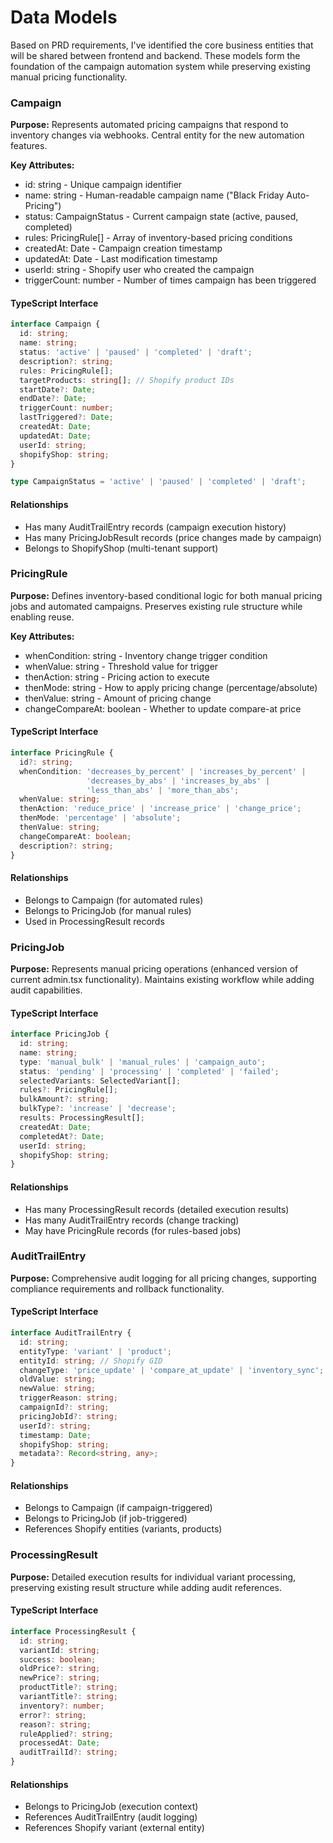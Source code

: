 # Data Models

Based on PRD requirements, I've identified the core business entities that will be shared between frontend and backend. These models form the foundation of the campaign automation system while preserving existing manual pricing functionality.

### Campaign

**Purpose:** Represents automated pricing campaigns that respond to inventory changes via webhooks. Central entity for the new automation features.

**Key Attributes:**
- id: string - Unique campaign identifier
- name: string - Human-readable campaign name ("Black Friday Auto-Pricing")
- status: CampaignStatus - Current campaign state (active, paused, completed)
- rules: PricingRule[] - Array of inventory-based pricing conditions
- createdAt: Date - Campaign creation timestamp
- updatedAt: Date - Last modification timestamp
- userId: string - Shopify user who created the campaign
- triggerCount: number - Number of times campaign has been triggered

#### TypeScript Interface

```typescript
interface Campaign {
  id: string;
  name: string;
  status: 'active' | 'paused' | 'completed' | 'draft';
  description?: string;
  rules: PricingRule[];
  targetProducts: string[]; // Shopify product IDs
  startDate?: Date;
  endDate?: Date;
  triggerCount: number;
  lastTriggered?: Date;
  createdAt: Date;
  updatedAt: Date;
  userId: string;
  shopifyShop: string;
}

type CampaignStatus = 'active' | 'paused' | 'completed' | 'draft';
```

#### Relationships
- Has many AuditTrailEntry records (campaign execution history)
- Has many PricingJobResult records (price changes made by campaign)
- Belongs to ShopifyShop (multi-tenant support)

### PricingRule

**Purpose:** Defines inventory-based conditional logic for both manual pricing jobs and automated campaigns. Preserves existing rule structure while enabling reuse.

**Key Attributes:**
- whenCondition: string - Inventory change trigger condition
- whenValue: string - Threshold value for trigger
- thenAction: string - Pricing action to execute
- thenMode: string - How to apply pricing change (percentage/absolute)
- thenValue: string - Amount of pricing change
- changeCompareAt: boolean - Whether to update compare-at price

#### TypeScript Interface

```typescript
interface PricingRule {
  id?: string;
  whenCondition: 'decreases_by_percent' | 'increases_by_percent' | 
                 'decreases_by_abs' | 'increases_by_abs' | 
                 'less_than_abs' | 'more_than_abs';
  whenValue: string;
  thenAction: 'reduce_price' | 'increase_price' | 'change_price';
  thenMode: 'percentage' | 'absolute';
  thenValue: string;
  changeCompareAt: boolean;
  description?: string;
}
```

#### Relationships
- Belongs to Campaign (for automated rules)
- Belongs to PricingJob (for manual rules)
- Used in ProcessingResult records

### PricingJob

**Purpose:** Represents manual pricing operations (enhanced version of current admin.tsx functionality). Maintains existing workflow while adding audit capabilities.

#### TypeScript Interface

```typescript
interface PricingJob {
  id: string;
  name: string;
  type: 'manual_bulk' | 'manual_rules' | 'campaign_auto';
  status: 'pending' | 'processing' | 'completed' | 'failed';
  selectedVariants: SelectedVariant[];
  rules?: PricingRule[];
  bulkAmount?: string;
  bulkType?: 'increase' | 'decrease';
  results: ProcessingResult[];
  createdAt: Date;
  completedAt?: Date;
  userId: string;
  shopifyShop: string;
}
```

#### Relationships
- Has many ProcessingResult records (detailed execution results)
- Has many AuditTrailEntry records (change tracking)
- May have PricingRule records (for rules-based jobs)

### AuditTrailEntry

**Purpose:** Comprehensive audit logging for all pricing changes, supporting compliance requirements and rollback functionality.

#### TypeScript Interface

```typescript
interface AuditTrailEntry {
  id: string;
  entityType: 'variant' | 'product';
  entityId: string; // Shopify GID
  changeType: 'price_update' | 'compare_at_update' | 'inventory_sync';
  oldValue: string;
  newValue: string;
  triggerReason: string;
  campaignId?: string;
  pricingJobId?: string;
  userId?: string;
  timestamp: Date;
  shopifyShop: string;
  metadata?: Record<string, any>;
}
```

#### Relationships
- Belongs to Campaign (if campaign-triggered)
- Belongs to PricingJob (if job-triggered)
- References Shopify entities (variants, products)

### ProcessingResult

**Purpose:** Detailed execution results for individual variant processing, preserving existing result structure while adding audit references.

#### TypeScript Interface

```typescript
interface ProcessingResult {
  id: string;
  variantId: string;
  success: boolean;
  oldPrice?: string;
  newPrice?: string;
  productTitle?: string;
  variantTitle?: string;
  inventory?: number;
  error?: string;
  reason?: string;
  ruleApplied?: string;
  processedAt: Date;
  auditTrailId?: string;
}
```

#### Relationships
- Belongs to PricingJob (execution context)
- References AuditTrailEntry (audit logging)
- References Shopify variant (external entity)
